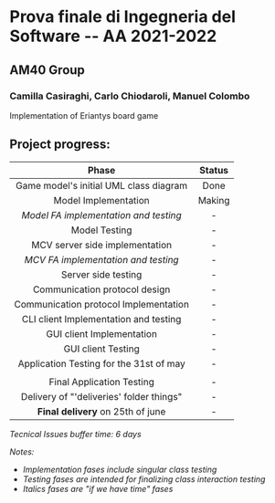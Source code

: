 # Prova finale di Ingegneria del Software -- AA 2021-2022

## AM40 Group
### Camilla Casiraghi, Carlo Chiodaroli, Manuel Colombo

Implementation of Eriantys board game

## Project progress:

| __Phase__ | __Status__ |
| :---:    | :---:      |
| Game model's initial UML class diagram | Done |
| Model Implementation | Making |
| *Model FA implementation and testing* | - |
| Model Testing | - |
| MCV server side implementation | - |
| *MCV FA implementation and testing* | - |
| Server side testing | - |
| Communication protocol design | - |
| Communication protocol Implementation | - |
| CLI client Implementation and testing | - |
| GUI client Implementation | - |
| GUI client Testing | - |
| Application Testing for the 31st of may| - |
|||
| Final Application Testing| - |
| Delivery of "'deliveries' folder things" | - |
| __Final delivery__ on 25th of june | - |

*Tecnical Issues buffer time: 6 days*

*Notes:*
* *Implementation fases include singular class testing*
* *Testing fases are intended for finalizing class interaction testing*
* *Italics fases are "if we have time" fases*

